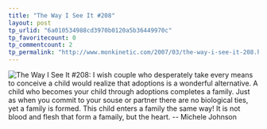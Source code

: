 ```yaml
---
title: "The Way I See It #208"
layout: post
tp_urlid: "6a010534988cd3970b0120a5b36449970c"
tp_favoritecount: 0
tp_commentcount: 2
tp_permalink: "http://www.monkinetic.com/2007/03/the-way-i-see-it-208.html"
---
```

<img alt="The Way I See It #208: I wish couple who desperately take every means to conceive a child would realize that adoptions is a wonderful alternative. A child who becomes your child through adoptions completes a family. Just as when you commit to your souse or partner there are no biological ties, yet a family is formed. This child enters a family the same way! It is not blood and flesh that form a famaily, but the heart. -- Michele Johnson" class="at-xid-6a010534988cd3970b0120a5b36451970c" src="http://steveivy.typepad.com/.a/6a010534988cd3970b0120a5b36451970c-pi" title="The Way I See It #208" />
